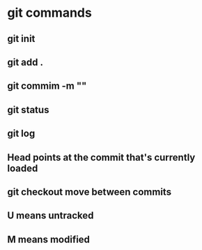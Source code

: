 # git commands

## git init
## git add .
## git commim -m ""
## git status
## git log
## Head points at the commit that's currently loaded
## git checkout <id> move between commits
## U means untracked
## M means modified
